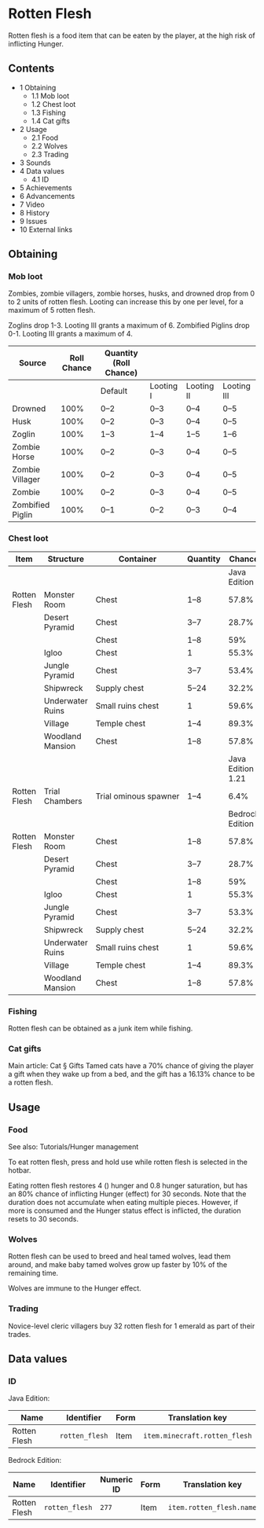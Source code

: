 # Rotten Flesh
Rotten flesh is a food item that can be eaten by the player, at the high risk of inflicting Hunger.

## Contents
- 1 Obtaining
	- 1.1 Mob loot
	- 1.2 Chest loot
	- 1.3 Fishing
	- 1.4 Cat gifts
- 2 Usage
	- 2.1 Food
	- 2.2 Wolves
	- 2.3 Trading
- 3 Sounds
- 4 Data values
	- 4.1 ID
- 5 Achievements
- 6 Advancements
- 7 Video
- 8 History
- 9 Issues
- 10 External links

## Obtaining
### Mob loot
Zombies, zombie villagers, zombie horses, husks, and drowned drop from 0 to 2 units of rotten flesh. Looting can increase this by one per level, for a maximum of 5 rotten flesh.

Zoglins drop 1-3. Looting III grants a maximum of 6. Zombified Piglins drop 0-1. Looting III grants a maximum of 4.

| Source           | Roll Chance | Quantity (Roll Chance) |           |            |             |
|------------------|-------------|------------------------|-----------|------------|-------------|
|                  |             | Default                | Looting I | Looting II | Looting III |
| Drowned          | 100%        | 0–2                    | 0–3       | 0–4        | 0–5         |
| Husk             | 100%        | 0–2                    | 0–3       | 0–4        | 0–5         |
| Zoglin           | 100%        | 1–3                    | 1–4       | 1–5        | 1–6         |
| Zombie Horse     | 100%        | 0–2                    | 0–3       | 0–4        | 0–5         |
| Zombie Villager  | 100%        | 0–2                    | 0–3       | 0–4        | 0–5         |
| Zombie           | 100%        | 0–2                    | 0–3       | 0–4        | 0–5         |
| Zombified Piglin | 100%        | 0–1                    | 0–2       | 0–3        | 0–4         |

### Chest loot
| Item         | Structure        | Container             | Quantity | Chance            |
|--------------|------------------|-----------------------|----------|-------------------|
|              |                  |                       |          | Java Edition      |
| Rotten Flesh | Monster Room     | Chest                 | 1–8      | 57.8%             |
|              | Desert Pyramid   | Chest                 | 3–7      | 28.7%             |
|              |                  | Chest                 | 1–8      | 59%               |
|              | Igloo            | Chest                 | 1        | 55.3%             |
|              | Jungle Pyramid   | Chest                 | 3–7      | 53.4%             |
|              | Shipwreck        | Supply chest          | 5–24     | 32.2%             |
|              | Underwater Ruins | Small ruins chest     | 1        | 59.6%             |
|              | Village          | Temple chest          | 1–4      | 89.3%             |
|              | Woodland Mansion | Chest                 | 1–8      | 57.8%             |
|              |                  |                       |          | Java Edition 1.21 |
| Rotten Flesh | Trial Chambers   | Trial ominous spawner | 1–4      | 6.4%              |
|              |                  |                       |          | Bedrock Edition   |
| Rotten Flesh | Monster Room     | Chest                 | 1–8      | 57.8%             |
|              | Desert Pyramid   | Chest                 | 3–7      | 28.7%             |
|              |                  | Chest                 | 1–8      | 59%               |
|              | Igloo            | Chest                 | 1        | 55.3%             |
|              | Jungle Pyramid   | Chest                 | 3–7      | 53.3%             |
|              | Shipwreck        | Supply chest          | 5–24     | 32.2%             |
|              | Underwater Ruins | Small ruins chest     | 1        | 59.6%             |
|              | Village          | Temple chest          | 1–4      | 89.3%             |
|              | Woodland Mansion | Chest                 | 1–8      | 57.8%             |

### Fishing
Rotten flesh can be obtained as a junk item while fishing.

### Cat gifts
Main article: Cat § Gifts
Tamed cats have a 70% chance of giving the player a gift when they wake up from a bed, and the gift has a 16.13% chance to be a rotten flesh.

## Usage
### Food
See also: Tutorials/Hunger management

To eat rotten flesh, press and hold use while rotten flesh is selected in the hotbar.

Eating rotten flesh restores 4 () hunger and 0.8 hunger saturation, but has an 80% chance of inflicting Hunger (effect) for 30 seconds. Note that the duration does not accumulate when eating multiple pieces. However, if more is consumed and the Hunger status effect is inflicted, the duration resets to 30 seconds.

### Wolves
Rotten flesh can be used to breed and heal tamed wolves, lead them around, and make baby tamed wolves grow up faster by 10% of the remaining time.

Wolves are immune to the Hunger effect.

### Trading
Novice-level cleric villagers buy 32 rotten flesh for 1 emerald as part of their trades.

## Data values
### ID
Java Edition:

| Name         | Identifier     | Form | Translation key               |
|--------------|----------------|------|-------------------------------|
| Rotten Flesh | `rotten_flesh` | Item | `item.minecraft.rotten_flesh` |

Bedrock Edition:

| Name         | Identifier     | Numeric ID | Form | Translation key          |
|--------------|----------------|------------|------|--------------------------|
| Rotten Flesh | `rotten_flesh` | `277`      | Item | `item.rotten_flesh.name` |

